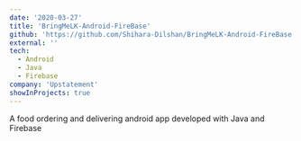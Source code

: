 ```yaml
---
date: '2020-03-27'
title: 'BringMeLK-Android-FireBase'
github: 'https://github.com/Shihara-Dilshan/BringMeLK-Android-FireBase'
external: ''
tech:
  - Android
  - Java
  - Firebase
company: 'Upstatement'
showInProjects: true
---
```


A food ordering and delivering android app developed with Java and Firebase
